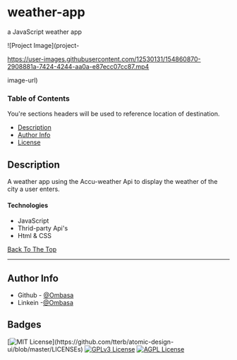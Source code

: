 # weather-app
a JavaScript weather app

![Project Image](project-

https://user-images.githubusercontent.com/12530131/154860870-2908881a-7424-4244-aa0a-e87ecc07cc87.mp4

image-url)

### Table of Contents
You're sections headers will be used to reference location of destination.

- [Description](#description)
- [Author Info](#author-info)
- [License](#license)

## Description

A weather app using the  Accu-weather Api to display the weather of the city a user enters.


#### Technologies

- JavaScript
- Thrid-party Api's
- Html & CSS

[Back To The Top](#weather-app)

---

## Author Info

- Github - [@Ombasa](https://github.com/haman1)
- Linkein -[@Ombasa](https://www.linkedin.com/in/ombasa-herman/)


## Badges

[![MIT License](https://img.shields.io/apm/l/atomic-design-ui.svg?)](https://github.com/tterb/atomic-design-ui/blob/master/LICENSEs)
[![GPLv3 License](https://img.shields.io/badge/License-GPL%20v3-yellow.svg)](https://opensource.org/licenses/)
[![AGPL License](https://img.shields.io/badge/license-AGPL-blue.svg)](http://www.gnu.org/licenses/agpl-3.0)




